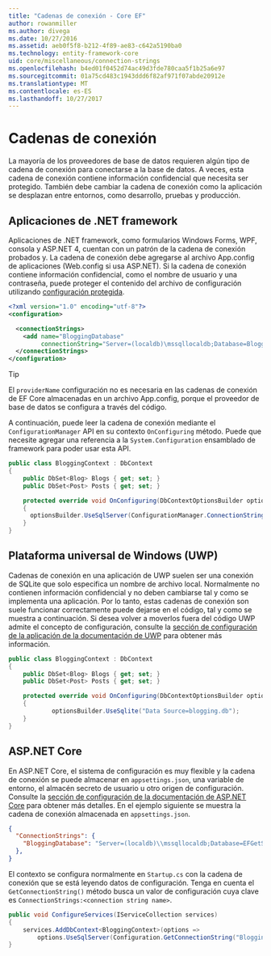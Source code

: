 ```yaml
---
title: "Cadenas de conexión - Core EF"
author: rowanmiller
ms.author: divega
ms.date: 10/27/2016
ms.assetid: aeb0f5f8-b212-4f89-ae83-c642a5190ba0
ms.technology: entity-framework-core
uid: core/miscellaneous/connection-strings
ms.openlocfilehash: b4ed01f0452d74ac49d3fde780caa5f1b25a6e97
ms.sourcegitcommit: 01a75cd483c1943ddd6f82af971f07abde20912e
ms.translationtype: MT
ms.contentlocale: es-ES
ms.lasthandoff: 10/27/2017
---
```

# <a name="connection-strings"></a>Cadenas de conexión

La mayoría de los proveedores de base de datos requieren algún tipo de cadena de conexión para conectarse a la base de datos. A veces, esta cadena de conexión contiene información confidencial que necesita ser protegido. También debe cambiar la cadena de conexión como la aplicación se desplazan entre entornos, como desarrollo, pruebas y producción.

## <a name="net-framework-applications"></a>Aplicaciones de .NET framework

Aplicaciones de .NET framework, como formularios Windows Forms, WPF, consola y ASP.NET 4, cuentan con un patrón de la cadena de conexión probados y. La cadena de conexión debe agregarse al archivo App.config de aplicaciones (Web.config si usa ASP.NET). Si la cadena de conexión contiene información confidencial, como el nombre de usuario y una contraseña, puede proteger el contenido del archivo de configuración utilizando [configuración protegida](https://docs.microsoft.com/dotnet/framework/data/adonet/connection-strings-and-configuration-files#encrypting-configuration-file-sections-using-protected-configuration).

``` xml
<?xml version="1.0" encoding="utf-8"?>
<configuration>

  <connectionStrings>
    <add name="BloggingDatabase"
         connectionString="Server=(localdb)\mssqllocaldb;Database=Blogging;Trusted_Connection=True;" />
  </connectionStrings>
</configuration>
```

> [!TIP]  
> El `providerName` configuración no es necesaria en las cadenas de conexión de EF Core almacenadas en un archivo App.config, porque el proveedor de base de datos se configura a través del código.

A continuación, puede leer la cadena de conexión mediante el `ConfigurationManager` API en su contexto `OnConfiguring` método. Puede que necesite agregar una referencia a la `System.Configuration` ensamblado de framework para poder usar esta API.

``` csharp
public class BloggingContext : DbContext
{
    public DbSet<Blog> Blogs { get; set; }
    public DbSet<Post> Posts { get; set; }

    protected override void OnConfiguring(DbContextOptionsBuilder optionsBuilder)
    {
      optionsBuilder.UseSqlServer(ConfigurationManager.ConnectionStrings["BloggingDatabase"].ConnectionString);
    }
}
```

## <a name="universal-windows-platform-uwp"></a>Plataforma universal de Windows (UWP)

Cadenas de conexión en una aplicación de UWP suelen ser una conexión de SQLite que solo especifica un nombre de archivo local. Normalmente no contienen información confidencial y no deben cambiarse tal y como se implementa una aplicación. Por lo tanto, estas cadenas de conexión son suele funcionar correctamente puede dejarse en el código, tal y como se muestra a continuación. Si desea volver a moverlos fuera del código UWP admite el concepto de configuración, consulte la [sección de configuración de la aplicación de la documentación de UWP](https://docs.microsoft.com/windows/uwp/app-settings/store-and-retrieve-app-data) para obtener más información.

``` csharp
public class BloggingContext : DbContext
{
    public DbSet<Blog> Blogs { get; set; }
    public DbSet<Post> Posts { get; set; }

    protected override void OnConfiguring(DbContextOptionsBuilder optionsBuilder)
    {
            optionsBuilder.UseSqlite("Data Source=blogging.db");
    }
}
```

## <a name="aspnet-core"></a>ASP.NET Core

En ASP.NET Core, el sistema de configuración es muy flexible y la cadena de conexión se puede almacenar en `appsettings.json`, una variable de entorno, el almacén secreto de usuario u otro origen de configuración. Consulte la [sección de configuración de la documentación de ASP.NET Core](https://docs.asp.net/en/latest/fundamentals/configuration.html) para obtener más detalles. En el ejemplo siguiente se muestra la cadena de conexión almacenada en `appsettings.json`.

``` json
{
  "ConnectionStrings": {
    "BloggingDatabase": "Server=(localdb)\\mssqllocaldb;Database=EFGetStarted.ConsoleApp.NewDb;Trusted_Connection=True;"
  },
}
```

El contexto se configura normalmente en `Startup.cs` con la cadena de conexión que se está leyendo datos de configuración. Tenga en cuenta el `GetConnectionString()` método busca un valor de configuración cuya clave es `ConnectionStrings:<connection string name>`.

``` csharp
public void ConfigureServices(IServiceCollection services)
{
    services.AddDbContext<BloggingContext>(options =>
        options.UseSqlServer(Configuration.GetConnectionString("BloggingDatabase")));
}
```
